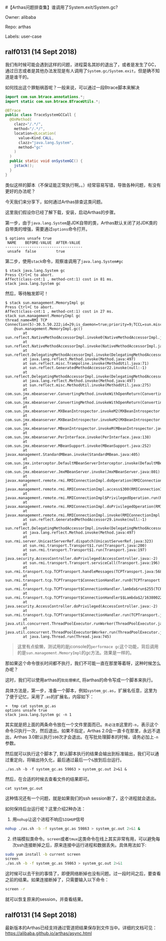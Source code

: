 #【Arthas问题排查集】谁调用了System.exit/System.gc?

Owner: alibaba

Repo: arthas

Labels: user-case 

## ralf0131 (14 Sept 2018)

我们有时候可能会遇到这样的问题，进程莫名其妙的退出了，或者是发生了GC，通过日志或者是其他办法发现是有人调用了`System.gc/System.exit`，但是确不知道是谁干的。

如何找出这个罪魁祸首呢？一般来说，可以通过一段Btrace脚本来解决

```java
import com.sun.btrace.annotations.*;
import static com.sun.btrace.BTraceUtils.*;

@BTrace
public class TraceSystemGCCall {
  @OnMethod(
    clazz="/.*/",
    method="/.*/",
    location=@Location(
      value=Kind.CALL,
      clazz="java.lang.System",
      method="gc"
    )
  )
  public static void onSystemGC() {
    jstack();
  }
}
```

类似这样的脚本（不保证能正常执行啊。。）经常容易写错，导致各种问题，有没有更好的办法呢？

今天我们来分享下，如何通过Arthas排查这类问题。

这里我们假设你已经了解下载，安装，启动Arthas的步骤。

第一步，由于`java.lang.System`是JDK自带的类，Arthas默认关闭了对JDK类的自带类的增强，需要通过`options`命令打开。

```
$ options unsafe true
 NAME    BEFORE-VALUE  AFTER-VALUE
-----------------------------------
 unsafe  false         true
```

第二步，使用`stack`命令，观察谁调用了`java.lang.System#gc`

```
$ stack java.lang.System gc
Press Ctrl+C to abort.
Affect(class-cnt:1 , method-cnt:1) cost in 81 ms.
stack java.lang.System gc
```

然后，等待触发即可！

```
$ stack sun.management.MemoryImpl gc
Press Ctrl+C to abort.
Affect(class-cnt:1 , method-cnt:1) cost in 27 ms.
stack sun.management.MemoryImpl gc
thread_name=RMI TCP Connection(5)-30.5.50.222;id=29;is_daemon=true;priority=9;TCCL=sun.misc.Launcher$AppClassLoader@14dad5dc
    @sun.management.MemoryImpl.gc()
        at sun.reflect.NativeMethodAccessorImpl.invoke0(NativeMethodAccessorImpl.java:-2)
        at sun.reflect.NativeMethodAccessorImpl.invoke(NativeMethodAccessorImpl.java:62)
        at sun.reflect.DelegatingMethodAccessorImpl.invoke(DelegatingMethodAccessorImpl.java:43)
        at java.lang.reflect.Method.invoke(Method.java:497)
        at sun.reflect.misc.Trampoline.invoke(MethodUtil.java:71)
        at sun.reflect.GeneratedMethodAccessor22.invoke(null:-1)
        at sun.reflect.DelegatingMethodAccessorImpl.invoke(DelegatingMethodAccessorImpl.java:43)
        at java.lang.reflect.Method.invoke(Method.java:497)
        at sun.reflect.misc.MethodUtil.invoke(MethodUtil.java:275)
        at com.sun.jmx.mbeanserver.ConvertingMethod.invokeWithOpenReturn(ConvertingMethod.java:193)
        at com.sun.jmx.mbeanserver.ConvertingMethod.invokeWithOpenReturn(ConvertingMethod.java:175)
        at com.sun.jmx.mbeanserver.MXBeanIntrospector.invokeM2(MXBeanIntrospector.java:117)
        at com.sun.jmx.mbeanserver.MXBeanIntrospector.invokeM2(MXBeanIntrospector.java:54)
        at com.sun.jmx.mbeanserver.MBeanIntrospector.invokeM(MBeanIntrospector.java:237)
        at com.sun.jmx.mbeanserver.PerInterface.invoke(PerInterface.java:138)
        at com.sun.jmx.mbeanserver.MBeanSupport.invoke(MBeanSupport.java:252)
        at javax.management.StandardMBean.invoke(StandardMBean.java:405)
        at com.sun.jmx.interceptor.DefaultMBeanServerInterceptor.invoke(DefaultMBeanServerInterceptor.java:819)
        at com.sun.jmx.mbeanserver.JmxMBeanServer.invoke(JmxMBeanServer.java:801)
        at javax.management.remote.rmi.RMIConnectionImpl.doOperation(RMIConnectionImpl.java:1470)
        at javax.management.remote.rmi.RMIConnectionImpl.access$300(RMIConnectionImpl.java:76)
        at javax.management.remote.rmi.RMIConnectionImpl$PrivilegedOperation.run(RMIConnectionImpl.java:1311)
        at javax.management.remote.rmi.RMIConnectionImpl.doPrivilegedOperation(RMIConnectionImpl.java:1403)
        at javax.management.remote.rmi.RMIConnectionImpl.invoke(RMIConnectionImpl.java:832)
        at sun.reflect.GeneratedMethodAccessor29.invoke(null:-1)
        at sun.reflect.DelegatingMethodAccessorImpl.invoke(DelegatingMethodAccessorImpl.java:43)
        at java.lang.reflect.Method.invoke(Method.java:497)
        at sun.rmi.server.UnicastServerRef.dispatch(UnicastServerRef.java:323)
        at sun.rmi.transport.Transport$1.run(Transport.java:200)
        at sun.rmi.transport.Transport$1.run(Transport.java:197)
        at java.security.AccessController.doPrivileged(AccessController.java:-2)
        at sun.rmi.transport.Transport.serviceCall(Transport.java:196)
        at sun.rmi.transport.tcp.TCPTransport.handleMessages(TCPTransport.java:568)
        at sun.rmi.transport.tcp.TCPTransport$ConnectionHandler.run0(TCPTransport.java:826)
        at sun.rmi.transport.tcp.TCPTransport$ConnectionHandler.lambda$run$255(TCPTransport.java:683)
        at sun.rmi.transport.tcp.TCPTransport$ConnectionHandler$$Lambda$2/1638002256.run(null:-1)
        at java.security.AccessController.doPrivileged(AccessController.java:-2)
        at sun.rmi.transport.tcp.TCPTransport$ConnectionHandler.run(TCPTransport.java:682)
        at java.util.concurrent.ThreadPoolExecutor.runWorker(ThreadPoolExecutor.java:1142)
        at java.util.concurrent.ThreadPoolExecutor$Worker.run(ThreadPoolExecutor.java:617)
        at java.lang.Thread.run(Thread.java:745)
```

> 这里有点偷懒，测试用的是jconsole的`performace gc`这个功能，背后调用的是`sun.management.MemoryImpl`的gc方法。效果是一样的。

那如果这个命令很长时间都不执行，我们不可能一直在那里等着呀，这种时候怎么办呢？

这时，我们可以使用arthas的`批处理模式`, 将arthas的命令写成一个脚本来执行。

具体方法是，第一步，准备一个脚本，例如`system_gc.as`，扩展名任意，这里为了便于记忆，采用了`.as`的扩展名，内容如下：

```
➜  tmp cat system_gc.as
options unsafe true
stack java.lang.System gc -n 1
```

其实就是把上面的两条命令放在一个文件里面而已。`务必注意`这里的`-n`，表示这个命令只执行一次，然后退出。如果不指定，Arthas 2.0会一直卡在那里，永远不退出，Arthas 3.0默认执行`100`次才会退出。在写批处理脚本的时候，请务必加上`-n`参数。

然后就可以执行这个脚本了, 默认脚本执行的结果会输出到标准输出，我们可以通过重定向，将输出持久化，最后通过最后一个`&`放到后台运行。

```
./as.sh -b -f system_gc.as 59863 > system_gc.out 2>&1 &
```

然后，在合适的时候去查看文件的结果即可。

```
cat system_gc.out
```

这种情况还有一个问题，就是如果我们的ssh session断了，这个进程就会退出。

如何保持后台运行呢？这里介绍2种办法：

1. 用`nohup`让这个进程不响应`SIGHUP`信号
 ```sh
 nohup ./as.sh -b -f system_gc.as 59863 > system_gc.out 2>&1 &
 ```
2. 终端模拟类命令。`screen`或者`tmux`这类命令在线上其实非常有用，可以避免每次ssh连接断掉之后，原来连接中运行进程和数据丢失。具体用法如下:
 ```sh
 sudo yum install -b current screen
 screen
 ./as.sh -b -f system_gc.as 59863 > system_gc.out 2>&1
 ```
这时候可以去干别的事情了，即便网络断掉也没有问题。过一段时间之后，要查看之前的结果。如果连接断掉了，只需要输入以下命令：

```sh
screen -r
```
就可以恢复原来的session，并查看结果。




## ralf0131 (14 Sept 2018)

最新版本的Arthas已经支持通过管道把结果保存到文件当中。详细的文档可见：https://alibaba.github.io/arthas/async.html

